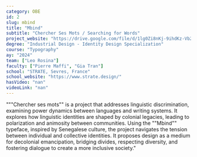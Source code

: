 ```yaml
---
category: OBE
id: 2
slug: mbind
title: "Mbind"
subtitle: "Chercher Ses Mots / Searching for Words"
project_website: "https://drive.google.com/file/d/1lg0Zi8nKj-9ihdKz-Vb2bEynk1n6xbNX/view?usp=sharing"
degree: "Industrial Design - Identity Design Specialization"
course: "Typography"
ay: "2024"
team: ["Leo Rosina"]
faculty: ["Pierre Maffi", "Gia Tran"]
school: "STRATE, Sevres, France"
school_website: "https://www.strate.design/"
hasVideo: "nan"
videoLink: "nan"
---
```


"""Chercher ses mots"" is a project that addresses linguistic discrimination, examining power dynamics between languages and writing systems. It explores how linguistic identities are shaped by colonial legacies, leading to polarization and animosity between communities. Using the ""Mbind"" typeface, inspired by Senegalese culture, the project navigates the tension between individual and collective identities. It proposes design as a medium for decolonial emancipation, bridging divides, respecting diversity, and fostering dialogue to create a more inclusive society."
